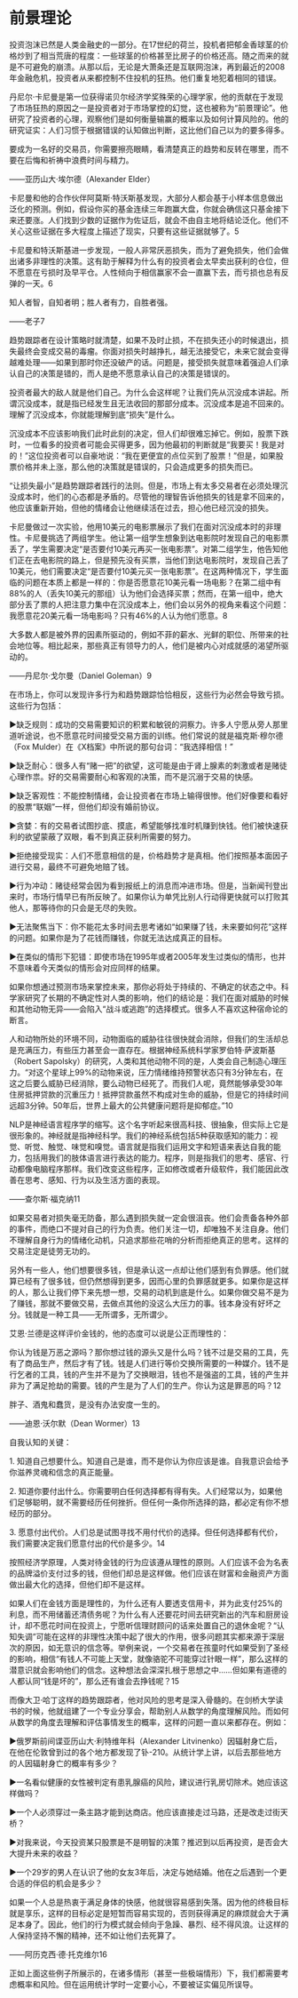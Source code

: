 # 前景理论

投资泡沫已然是人类金融史的一部分。在17世纪的荷兰，投机者把郁金香球茎的价格炒到了相当荒唐的程度：一些球茎的价格甚至比房子的价格还高。随之而来的就是不可避免的崩溃。从那以后，无论是大萧条还是互联网泡沫，再到最近的2008年金融危机，投资者从来都控制不住投机的狂热。他们重复地犯着相同的错误。

丹尼尔·卡尼曼是第一位获得诺贝尔经济学奖殊荣的心理学家，他的贡献在于发现了市场狂热的原因之一是投资者对于市场掌控的幻觉，这也被称为“前景理论”。他研究了投资者的心理，观察他们是如何衡量输赢的概率以及如何计算风险的。他的研究证实：人们习惯于根据错误的认知做出判断，这比他们自己以为的要多得多。

要成为一名好的交易员，你需要擦亮眼睛，看清楚真正的趋势和反转在哪里，而不要在后悔和祈祷中浪费时间与精力。

——亚历山大·埃尔德（Alexander Elder）

卡尼曼和他的合作伙伴阿莫斯·特沃斯基发现，大部分人都会基于小样本信息做出泛化的预测。例如，假设你买的基金连续三年跑赢大盘，你就会确信这只基金接下来还要涨。人们找到少数的证据作为佐证后，就会不由自主地将结论泛化。他们不关心这些证据在多大程度上描述了现实，只要有这些证据就够了。5

卡尼曼和特沃斯基进一步发现，一般人非常厌恶损失，而为了避免损失，他们会做出诸多非理性的决策。这有助于解释为什么有的投资者会太早卖出获利的仓位，但不愿意在亏损时及早平仓。人性倾向于相信赢家不会一直赢下去，而亏损也总有反弹的一天。6

知人者智，自知者明；胜人者有力，自胜者强。

——老子7

趋势跟踪者在设计策略时就清楚，如果不及时止损，不在损失还小的时候退出，损失最终会变成交易的毒瘤。你面对损失时越挣扎，越无法接受它，未来它就会变得越难处理——如果到那时你还没破产的话。问题是，接受损失就意味着强迫人们承认自己的决策是错的，而人是绝不愿意承认自己的决策是错误的。

投资者最大的敌人就是他们自己。为什么会这样呢？让我们先从沉没成本讲起。所谓沉没成本，就是指已经发生且无法收回的那部分成本。沉没成本是追不回来的。理解了沉没成本，你就能理解到底“损失”是什么。

沉没成本不应该影响我们此时此刻的决定，但人们却很难忘掉它。例如，股票下跌时，一位看多的投资者可能会买得更多，因为他最初的判断就是“我要买！我是对的！”这位投资者可以自豪地说：“我在更便宜的点位买到了股票！”但是，如果股票价格并未上涨，那么他的决策就是错误的，只会造成更多的损失而已。

“让损失最小”是趋势跟踪者践行的法则。但是，市场上有太多交易者在必须处理沉没成本时，他们的心态都是矛盾的。尽管他的理智告诉他损失的钱是拿不回来的，他应该重新开始，但他的情绪会让他继续活在过去，担心他已经沉没的损失。

卡尼曼做过一次实验，他用10美元的电影票展示了我们在面对沉没成本时的非理性。卡尼曼挑选了两组学生。他让第一组学生想象到达电影院时发现自己的电影票丢了，学生需要决定“是否要付10美元再买一张电影票”。对第二组学生，他告知他们正在去电影院的路上，但是预先没有买票，当他们到达电影院时，发现自己丢了10美元，他们需要决定“是否要付10美元买一张电影票”。在这两种情况下，学生面临的问题在本质上都是一样的：你是否愿意花10美元看一场电影？在第二组中有88%的人（丢失10美元的那组）认为他们会选择买票；然而，在第一组中，绝大部分丢了票的人把注意力集中在沉没成本上，他们会以另外的视角来看这个问题：我愿意花20美元看一场电影吗？只有46%的人认为他们愿意。8

大多数人都是被外界的因素所驱动的，例如不菲的薪水、光鲜的职位、所带来的社会地位等。相比起来，那些真正有领导力的人，他们是被内心对成就感的渴望所驱动的。

——丹尼尔·戈尔曼（Daniel Goleman）9

在市场上，你可以发现许多行为和趋势跟踪恰恰相反，这些行为必然会导致亏损。这些行为包括：

►缺乏规则：成功的交易需要知识的积累和敏锐的洞察力。许多人宁愿从旁人那里道听途说，也不愿意花时间接受交易方面的训练。他们常说的就是福克斯·穆尔德（Fox Mulder）在《X档案》中所说的那句台词：“我选择相信！”

►缺乏耐心：很多人有“赌一把”的欲望，这可能是由于肾上腺素的刺激或者是赌徒心理作祟。好的交易需要耐心和客观的决策，而不是沉溺于交易的快感。

►缺乏客观性：不能控制情绪，会让投资者在市场上输得很惨。他们好像要和看好的股票“联姻”一样，但他们却没有婚前协议。

►贪婪：有的交易者试图抄底、摸底，希望能够找准时机赚到快钱。他们被快速获利的欲望蒙蔽了双眼，看不到真正获利所需要的努力。

►拒绝接受现实：人们不愿意相信的是，价格趋势才是真相。他们按照基本面因子进行交易，最终不可避免地赔了钱。

►行为冲动：赌徒经常会因为看到报纸上的消息而冲进市场。但是，当新闻刊登出来时，市场行情早已有所反映了。如果你认为单凭比别人行动得更快就可以打败其他人，那等待你的只会是无尽的失败。

►无法聚焦当下：你不能花太多时间去思考诸如“如果赚了钱，未来要如何花”这样的问题。如果你是为了花钱而赚钱，你就无法达成真正的目标。

►在类似的情形下犯错：即使市场在1995年或者2005年发生过类似的情形，也并不意味着今天类似的情形会对应同样的结果。

如果你想通过预测市场来掌控未来，那你必将处于持续的、不确定的状态之中。科学家研究了长期的不确定性对人类的影响，他们的结论是：我们在面对威胁的时候和其他动物无异——会陷入“战斗或逃跑”的选择模式。很多人不喜欢这种宿命论的断言。

人和动物所处的环境不同，动物面临的威胁往往很快就会消除，但我们的生活却总是充满压力，有些压力甚至会一直存在。根据神经系统科学家罗伯特·萨波斯基（Robert Sapolsky）的研究，人类和其他动物不同的是，人类会自己制造心理压力。“对这个星球上99%的动物来说，压力情绪维持预警状态只有3分钟左右，在这之后要么威胁已经消除，要么动物已经死了。而我们人呢，竟然能够承受30年住房抵押贷款的沉重压力！抵押贷款虽然不构成对生命的威胁，但是它的持续时间远超3分钟。50年后，世界上最大的公共健康问题将是抑郁症。”10

NLP是神经语言程序学的缩写。这个名字听起来很高科技、很抽象，但实际上它是很形象的。神经就是指神经科学。我们的神经系统包括5种获取感知的能力：视觉、听觉、触觉、味觉和嗅觉。语言就是指我们运用文字和短语来表达自我的能力，包括用我们的肢体语言进行表达的能力。程序，则是指我们的思考、感官、行动都像电脑程序那样。我们改变这些程序，正如修改或者升级软件，我们能因此改善在思考、感知、行为以及生活方面的表现。

——查尔斯·福克纳11

如果交易者对损失毫无防备，那么遇到损失就一定会很沮丧。他们会责备各种外部的事件，而绝口不提对自己的行为负责。他们关注一切，却唯独不关注自身。他们不理解自身行为的情绪化动机，只追求那些花哨的分析而拒绝真正的思考。这样的交易注定是徒劳无功的。

另外有一些人，他们想要很多钱，但是承认这一点却让他们感到有负罪感。他们就算已经有了很多钱，但仍然想得到更多，因而心里的负罪感就更多。如果你是这样的人，那么让我们停下来先想一想，交易的动机到底是什么。如果你做交易不是为了赚钱，那就不要做交易，去做点其他的没这么大压力的事。钱本身没有好坏之分。钱就是一种工具——无所谓多，无所谓少。

艾恩·兰德是这样评价金钱的，他的态度可以说是公正而理性的：

你认为钱是万恶之源吗？那你想过钱的源头又是什么吗？钱不过是交易的工具，先有了商品生产，然后才有了钱。钱是人们进行等价交换所需要的一种媒介。钱不是行乞者的工具，钱的产生并不是为了交换眼泪，钱也不是强盗的工具，钱的产生并非为了满足抢劫的需要。钱的产生是为了人们的生产。你认为这是罪恶的吗？12

胖子、酒鬼和蠢货，是没有办法安度一生的。

——迪恩·沃尔默（Dean Wormer）13

自我认知的关键：

1\. 知道自己想要什么。知道自己是谁，而不是你认为你应该是谁。自我意识会给予你滋养灵魂和信念的真正能量。

2\. 知道你要付出什么。你需要明白任何选择都有得有失。人们经常以为，如果他们足够聪明，就不需要经历任何挫折。但任何一条你所选择的路，都必定有你不想经历的部分。

3\. 愿意付出代价。人们总是试图寻找不用付代价的选择。但任何选择都有代价，我们需要决定我们愿意付出的代价是多少。14

按照经济学原理，人类对待金钱的行为应该遵从理性的原则。人们应该不会为名表的品牌溢价支付过多的钱，但他们却总是这样做。他们应该在财富和金融资产方面做出最大化的选择，但他们却不是这样。

如果人们在金钱方面是理性的，为什么还有人要透支信用卡，并为此支付25%的利息，而不用储蓄还清债务呢？为什么有人还要花时间去研究新出的汽车和厨房设计，却不愿花时间在投资上，宁愿听信理财顾问的话来处置自己的退休金呢？“认知失调”可能在这样的非理性决策中起了很大的作用，很多问题其实都来源于深层次的原因，如无意识的信念等。举例来说，一个交易者在孩童时代如果受到了圣经的影响，相信“有钱人不可能上天堂，就像骆驼不可能穿过针眼一样”，那么这样的潜意识就会影响他们的信念。这种想法会深深扎根于思想之中……但如果有道德的人都认同“钱是坏的”，那么还有谁会去挣钱呢？15

而像大卫·哈丁这样的趋势跟踪者，他对风险的思考是深入骨髓的。在剑桥大学读书的时候，他就组建了一个专业分享会，帮助别人从数学的角度理解风险。而如何从数学的角度去理解和评估事情发生的概率，这样的问题一直以来都存在。例如：

►俄罗斯前间谍亚历山大·利特维年科（Alexander Litvinenko）因辐射身亡后，在他在伦敦曾到过的各个地方都发现了钋-210。从统计学上讲，以后去那些地方的人因辐射身亡的概率有多少？

►一名看似健康的女性被判定有患乳腺癌的风险，建议进行乳房切除术。她应该这样做吗？

►一个人必须穿过一条主路才能到达商店。他应该直接走过马路，还是改走过街天桥？

►对我来说，今天投资某只股票是不是明智的决策？推迟到以后再投资，是否会大大提升未来的收益？

►一个29岁的男人在认识了他的女友3年后，决定与她结婚。他在之后遇到一个更合适的伴侣的机会是多少？

如果一个人总是热衷于满足身体的快感，他就很容易感到失落。因为他的终极目标就是享乐，这样的目标必定是短暂而容易实现的，否则获得满足的麻烦就会大于满足本身了。因此，他们的行为模式就会倾向于急躁、暴烈、经不得风浪。让这样的人保持坚持不懈的精神，还不如让他们去死算了。

——阿历克西·德·托克维尔16

正如上面这些例子所展示的，在诸多情形（甚至一些极端情形）下，我们都需要考虑概率和风险。但在运用统计学时一定要小心，不要被证实偏见所误导。